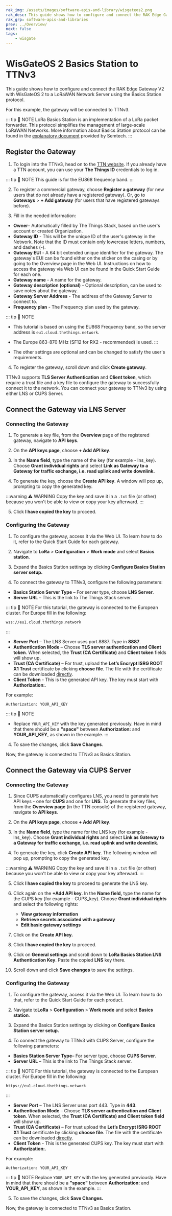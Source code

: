 ```yaml
---
rak_img: /assets/images/software-apis-and-library/wisgateos2.png
rak_desc: This guide shows how to configure and connect the RAK Edge Gateway V2 with WisGateOS 2 to a LoRaWAN Network Server using the Basics Station protocol.
rak_grp: software-apis-and-libraries
prev: ../Overview/
next: false
tags:
    - wisgate
---
```


# WisGateOS 2 Basics Station to TTNv3 

This guide shows how to configure and connect the RAK Edge Gateway V2 with WisGateOS 2 to a LoRaWAN Network Server using the Basics Station protocol.

For this example, the gateway will be connected to TTNv3.


::: tip 📝 NOTE
LoRa Basics Station is an implementation of a LoRa packet forwarder. This protocol simplifies the management of large-scale LoRaWAN Networks. More information about Basics Station protocol can be found in the [explanatory document](https://lora-developers.semtech.com/build/software/lora-basics/lora-basics-for-gateways/) provided by Semtech.
:::

## Register the Gateway

1. To login into the TTNv3, head on to the [TTN website](https://id.thethingsnetwork.org/oidc/interaction/bPjKBBkmKPGX3uf6X4Kzw). If you already have a TTN account, you can use your **The Things ID** credentials to log in.
   
<rk-img
  src="/assets/images/software-apis-and-library/wisgateos2/subdocument1/1.home-page.png"
  width="100%"
  caption="The Things Stack Home Page"
/>

::: tip 📝 NOTE
This guide is for the EU868 frequency band.
:::

2. To register a commercial gateway, choose **Register a gateway** (for new users that do not already have a registered gateway). Or, go to **Gateways** > **+ Add gateway** (for users that have registered gateways before).

<rk-img
  src="/assets/images/software-apis-and-library/wisgateos2/subdocument1/2.console.png"
  width="100%"
  caption="TTN console homepage"
/>

3. Fill in the needed information:
- **Owner**- Automatically filled by The Things Stack, based on the user's account or created Organization.
- **Gateway ID** - This will be the unique ID of the user's gateway in the Network. Note that the ID must contain only lowercase letters, numbers, and dashes (-).
- **Gateway EUI** - A 64 bit extended unique identifier for the gateway. The gateway's EUI can be found either on the sticker on the casing or by going to the Overview page in the Web UI. Instructions on how to access the gateway via Web UI can be found in the Quick Start Guide for each one.
- **Gateway name** - A name for the gateway.
- **Gateway description (optional)** - Optional description, can be used to save notes about the gateway. 
- **Gateway Server Address** - The address of the Gateway Server to connect to. 
- **Frequency plan** - The Frequency plan used by the gateway. 

::: tip 📝 NOTE
- This tutorial is based on using the EU868 Frequency band, so the server address is `eu1.cloud.thethings.network`.
- The Europe 863-870&nbsp;MHz (SF12 for RX2 - recommended) is used.
:::

- The other settings are optional and can be changed to satisfy the user's requirements. 
  

<rk-img
  src="/assets/images/software-apis-and-library/wisgateos2/subdocument1/3.adding-gateway.png"
  width="100%"
  caption="Adding a gateway"
/>

4. To register the gateway, scroll down and click **Create gateway**. 


<rk-img
  src="/assets/images/software-apis-and-library/wisgateos2/subdocument1/4.register-gateway.png"
  width="100%"
  caption="Registering the gateway"
/>

TTNv3 supports **TLS Server Authentication** and **Client token**, which require a trust file and a key file to configure the gateway to successfully connect it to the network. You can connect your gateway to TTNv3 by using either LNS or CUPS Server.

## Connect the Gateway via LNS Server

### Connecting the Gateway

1. To generate a key file, from the **Overview** page of the registered gateway, navigate to **API keys**.

<rk-img
  src="/assets/images/software-apis-and-library/wisgateos2/subdocument1/5.overview-page.png"
  width="100%"
  caption="Overview page"
/>

2. On the **API keys page**, choose **+ Add API key**. 


<rk-img
  src="/assets/images/software-apis-and-library/wisgateos2/subdocument1/6.api.png"
  width="100%"
  caption="API key page"
/>

3. In the **Name field**, type the name of the key (for example - Ins_key). Choose **Grant individual rights** and select **Link as Gateway to a Gateway for traffic exchange, i.e. read uplink and write downlink.**

<rk-img
  src="/assets/images/software-apis-and-library/wisgateos2/subdocument1/7.generate-api.png"
  width="100%"
  caption="Generating an API key"
/>

4. To generate the key, choose the **Create API key**. A window will pop up, prompting to copy the generated key. 

<rk-img
  src="/assets/images/software-apis-and-library/wisgateos2/subdocument1/8.copy-api.png"
  width="70%"
  caption="Copying the generated key"
/>


:::warning ⚠️ WARNING
Copy the key and save it in a `.txt` file (or other) because you won't be able to view or copy your key afterward. 
:::

5. Click **I have copied the key** to proceed. 

### Configuring the Gateway

1. To configure the gateway, access it via the Web UI. To learn how to do it, refer to the Quick Start Guide for each gateway. 

2. Navigate to **LoRa** > **Configuration** > **Work mode** and select **Basics station**.


<rk-img
  src="/assets/images/software-apis-and-library/wisgateos2/subdocument1/9.working-mode.png"
  width="100%"
  caption="Changing the working mode"
/>

3. Expand the Basics Station settings by clicking **Configure Basics Station server setup.**

<rk-img
  src="/assets/images/software-apis-and-library/wisgateos2/subdocument1/9.working-mode.png"
  width="100%"
  caption="Expanded Basics Station settings"
/>

4. To connect the gateway to TTNv3, configure the following parameters:

- **Basics Station Server Type** – For server type, choose **LNS Server**.
- **Server URL** – This is the link to The Things Stack server. 

::: tip 📝 NOTE
For this tutorial, the gateway is connected to the European cluster. For Europe fill in the following: 

```
wss://eu1.cloud.thethings.network
```

:::

- **Server Port** – The LNS Server uses port 8887. Type in **8887**.
- **Authentication Mode** – Choose **TLS server authentication and Client token**. When selected, the **Trust (CA Certificate)** and **Client token** fields will show up.
- **Trust (CA Certificate)** – For trust, upload the **Let’s Encrypt ISRG ROOT X1 Trust** certificate by clicking **choose file**. The file with the certificate can be downloaded [directly](https://letsencrypt.org/certs/isrgrootx1.pem).
- **Client Token** - This is the generated API key. The key must start with **Authorization:**.

For example:

```
Authorization: YOUR_API_KEY
```

::: tip 📝 NOTE
- Replace `YOUR_API_KEY` with the key generated previously. Have in mind that there should be a **"space"** between **Authorization:** and **YOUR_API_KEY**, as shown in the example.
:::

<rk-img
  src="/assets/images/software-apis-and-library/wisgateos2/subdocument1/11.basics-station-settings.png"
  width="100%"
  caption="Basics Station settings"
/>

4. To save the changes, click **Save Changes**.

Now, the gateway is connected to TTNv3 as Basics Station.


<rk-img
  src="/assets/images/software-apis-and-library/wisgateos2/subdocument1/12.successful-connection.png"
  width="100%"
  caption="Successful connection"
/>


## Connect the Gateway via CUPS Server

### Connecting the Gateway

1. Since CUPS automatically configures LNS, you need to generate two API keys - one for **CUPS** and one for **LNS**. To generate the key files, from the **Overview page** (in the TTN console) of the registered gateway, navigate to **API keys**.


<rk-img
  src="/assets/images/software-apis-and-library/wisgateos2/subdocument1/13.overview.png"
  width="100%"
  caption="Overview page"
/>

2. On the **API keys page**, choose **+ Add API key**. 

<rk-img
  src="/assets/images/software-apis-and-library/wisgateos2/subdocument1/14.api-key-page.png"
  width="100%"
  caption="API key page"
/>

3. In the **Name field**, type the name for the LNS key (for example - lns_key). Choose **Grant individual rights** and select **Link as Gateway to a Gateway for traffic exchange, i.e. read uplink and write downlink.**

<rk-img
  src="/assets/images/software-apis-and-library/wisgateos2/subdocument1/15.generating-api.png"
  width="100%"
  caption="Generating an API key"
/>

4. To generate the key, click **Create API key**. The following window will pop up, prompting to copy the generated key.

<rk-img
  src="/assets/images/software-apis-and-library/wisgateos2/subdocument1/16.copy-api.png"
  width="70%"
  caption="Copying the generated key"
/>

:::warning ⚠️ WARNING
Copy the key and save it in a `.txt` file (or other) because you won't be able to view or copy your key afterward. 
:::

5. Click **I have copied the key** to proceed to generate the LNS key.

6. Click again on the **+Add API key**. In the **Name field,** type the name for the CUPS key (for example - CUPS_key). Choose **Grant individual rights** and select the following rights:
   
   - **View gateway information**
   - **Retrieve secrets associated with a gateway**
   - **Edit basic gateway settings**


<rk-img
  src="/assets/images/software-apis-and-library/wisgateos2/subdocument1/17.cups-key.png"
  width="100%"
  caption="Generating a CUPS key"
/>

7. Click on the **Create API key.**

<rk-img
  src="/assets/images/software-apis-and-library/wisgateos2/subdocument1/18.copy-cups-key.png"
  width="70%"
  caption="Copying CUPS key"
/>

8. Click **I have copied the key** to proceed. 

9. Click on **General settings** and scroll down to **LoRa Basics Station LNS Authentication Key**. Paste the copied **LNS** key there.

<rk-img
  src="/assets/images/software-apis-and-library/wisgateos2/subdocument1/19.configure-keys.png"
  width="100%"
  caption="Configuring the LNS authentication keys"
/>

10.  Scroll down and click **Save changes** to save the settings. 

### Configuring the Gateway

1. To configure the gateway, access it via the Web UI. To learn how to do that, refer to the Quick Start Guide for each product.

2. Navigate to**LoRa** > **Configuration** > **Work mode** and select **Basics station**.

<rk-img
  src="/assets/images/software-apis-and-library/wisgateos2/subdocument1/20.change-work-mode.png"
  width="100%"
  caption="Changing the working mode"
/>

3. Expand the Basics Station settings by clicking on **Configure Basics Station server setup.**

<rk-img
  src="/assets/images/software-apis-and-library/wisgateos2/subdocument1/21.expand-basics-station.png"
  width="100%"
  caption="Expand Basics Station settings"
/>

4. To connect the gateway to TTNv3 with CUPS Server, configure the following parameters:

- **Basics Station Server Type**– For server type, choose **CUPS Server**.
- **Server URL** – This is the link to The Things Stack server. 

::: tip 📝 NOTE
For this tutorial, the gateway is connected to the European cluster. For Europe fill in the following: 
  
  ```
  https://eu1.cloud.thethings.network
  ```
:::

- **Server Port** – The LNS Server uses port 443. Type in **443**.
- **Authentication Mode** – Choose **TLS server authentication and Client token**. When selected, the **Trust (CA Certificate) and Client token field** will show up.
- **Trust (CA Certificate)** – For trust upload the **Let’s Encrypt ISRG ROOT X1 Trust** certificate by clicking **choose file**. The file with the certificate can be downloaded [directly](https://letsencrypt.org/certs/isrgrootx1.pem).
- **Client Token** - This is the generated CUPS key. The key must start with **Authorization:**.

For example:
  
  ```
  Authorization: YOUR_API_KEY
  ```
  
::: tip 📝 NOTE
Replace `YOUR_API_KEY` with the key generated previously. Have in mind that there should be a **"space"** between **Authorization:** and **YOUR_API_KEY**, as shown in the example.
:::

<rk-img
  src="/assets/images/software-apis-and-library/wisgateos2/subdocument1/22.basics-station-settings.png"
  width="100%"
  caption="Basic Station settings"
/>

5. To save the changes, click **Save Changes.**

Now, the gateway is connected to TTNv3 as Basics Station.


<rk-img
  src="/assets/images/software-apis-and-library/wisgateos2/subdocument1/23.successful-connection.png"
  width="100%"
  caption="Successful connection"
/>



